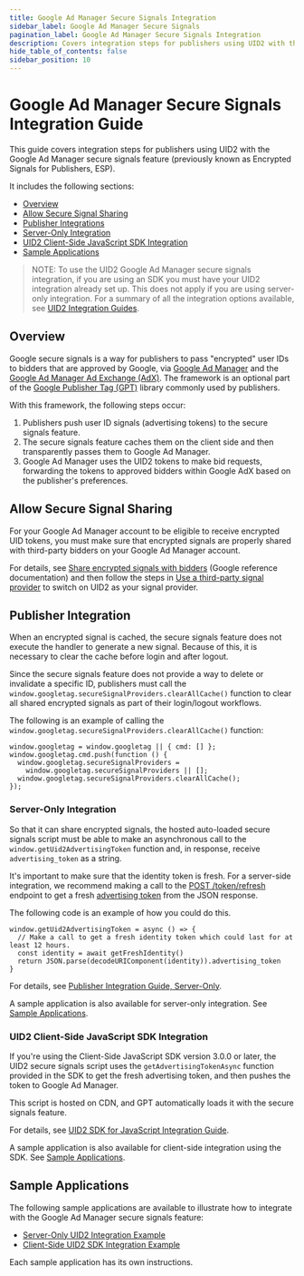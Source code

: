 ```yaml
---
title: Google Ad Manager Secure Signals Integration
sidebar_label: Google Ad Manager Secure Signals
pagination_label: Google Ad Manager Secure Signals Integration
description: Covers integration steps for publishers using UID2 with the Google Ad Manager **secure signals** feature
hide_table_of_contents: false
sidebar_position: 10
---
```


# Google Ad Manager Secure Signals Integration Guide

This guide covers integration steps for publishers using UID2 with the Google Ad Manager secure signals feature (previously known as Encrypted Signals for Publishers, ESP).

It includes the following sections:

* [Overview](#overview)
* [Allow Secure Signal Sharing](#allow-secure-signal-sharing)
* [Publisher Integrations](#publisher-integration)
* [Server-Only Integration](#server-only-integration)
* [UID2 Client-Side JavaScript SDK Integration](#uid2-client-side-javascript-sdk-integration)
* [Sample Applications](#sample-applications)

>NOTE: To use the UID2 Google Ad Manager secure signals integration, if you are using an SDK you must have your UID2 integration already set up. This does not apply if you are using server-only integration. For a summary of all the integration options available, see [UID2 Integration Guides](summary-guides.md).

## Overview

Google secure signals is a way for publishers to pass "encrypted" user IDs to bidders that are approved by Google, via [Google Ad Manager](https://admanager.google.com/home/) and the [Google Ad Manager Ad Exchange (AdX)](https://support.google.com/admanager/answer/6321605?hl=en). The framework is an optional part of the <a href="https://developers.google.com/publisher-tag/guides/get-started">Google Publisher Tag (GPT)</a> library commonly used by publishers.

With this framework, the following steps occur:

1. Publishers push user ID signals (advertising tokens) to the secure signals feature.
2. The secure signals feature caches them on the client side and then transparently passes them to Google Ad Manager.
3. Google Ad Manager uses the UID2 tokens to make bid requests, forwarding the tokens to approved bidders within Google AdX based on the publisher's preferences.

## Allow Secure Signal Sharing

For your Google Ad Manager account to be eligible to receive encrypted UID tokens, you must make sure that encrypted signals are properly shared with third-party bidders on your Google Ad Manager account.

For details, see [Share encrypted signals with bidders](https://support.google.com/admanager/answer/10488752) (Google reference documentation) and then follow the steps in [Use a third-party signal provider](https://developers.google.com/interactive-media-ads/docs/sdks/html5/client-side/securesignals) to switch on UID2 as your signal provider.

## Publisher Integration

When an encrypted signal is cached, the secure signals feature does not execute the handler to generate a new signal. Because of this, it is necessary to clear the cache before login and after logout.

Since the secure signals feature does not provide a way to delete or invalidate a specific ID, publishers must call the `window.googletag.secureSignalProviders.clearAllCache()` function to clear all shared encrypted signals as part of their login/logout workflows.

The following is an example of calling the `window.googletag.secureSignalProviders.clearAllCache()` function:

```
window.googletag = window.googletag || { cmd: [] };
window.googletag.cmd.push(function () {
  window.googletag.secureSignalProviders =
    window.googletag.secureSignalProviders || [];
  window.googletag.secureSignalProviders.clearAllCache();
});
```

### Server-Only Integration

So that it can share encrypted signals, the hosted auto-loaded secure signals script must be able to make an asynchronous call to the `window.getUid2AdvertisingToken` function and, in response, receive `advertising_token` as a string.

It's important to make sure that the identity token is fresh. For a server-side integration, we recommend making a call to the [POST /token/refresh](../endpoints/post-token-refresh.md#post-tokenrefresh) endpoint to get a fresh [advertising token](../endpoints/post-token-refresh.md#decrypted-json-response-format) from the JSON response.

The following code is an example of how you could do this.

```
window.getUid2AdvertisingToken = async () => {
  // Make a call to get a fresh identity token which could last for at least 12 hours.
  const identity = await getFreshIdentity()
  return JSON.parse(decodeURIComponent(identity)).advertising_token
}
```

For details, see [Publisher Integration Guide, Server-Only](custom-publisher-integration.md).

A sample application is also available for server-only integration. See [Sample Applications](#sample-applications).

### UID2 Client-Side JavaScript SDK Integration

If you're using the Client-Side JavaScript SDK version 3.0.0 or later, the UID2 secure signals script uses the `getAdvertisingTokenAsync` function provided in the SDK to get the fresh advertising token, and then pushes the token to Google Ad Manager.

This script is hosted on CDN, and GPT automatically loads it with the secure signals feature. 

For details, see [UID2 SDK for JavaScript Integration Guide](publisher-client-side.md).

A sample application is also available for client-side integration using the SDK. See [Sample Applications](#sample-applications).

## Sample Applications

The following sample applications are available to illustrate how to integrate with the Google Ad Manager secure signals feature:

- [Server-Only UID2 Integration Example](https://esp-srvonly-integ.uidapi.com/)
- [ Client-Side UID2 SDK Integration Example](https://esp-jssdk-integ.uidapi.com/)

Each sample application has its own instructions.
